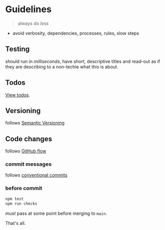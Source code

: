 # Guidelines

> always do *less*

- avoid verbosity, dependencies, processes, rules, slow steps

## Testing

should run in *milliseconds*, have short, descriptive titles
and read-out as if they are describing to a non-techie what
this is about.

## Todos

[View todos][todos].

## Versioning

follows [Semantic Versioning][semver]

## Code changes

follows [GitHub flow][github-flow]

### commit messages

follows [conventional commits][conv-comm]

### before commit

```bash
npm test
npm run checks
```
*must* pass at some point before merging to `main`.

That's all.

[semver]: https://semver.org/
[conv-comm]: https://www.conventionalcommits.org/en/v1.0.0/#summary
[github-flow]: https://docs.github.com/en/get-started/using-github/github-flow
[todos]: ./TODO.md
